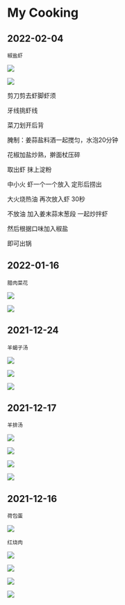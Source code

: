 # My Cooking

## 2022-02-04


```
椒盐虾
```


![](images\2022\20220204_shrimp_01.png)

![](images\2022\20220204_shrimp_02.png)


剪刀剪去虾脚虾须 

牙线挑虾线 

菜刀划开后背

腌制：姜蒜盐料酒一起搅匀，水泡20分钟

花椒加盐炒熟，擀面杖压碎

取出虾 抹上淀粉

中小火 虾一个一个放入 定形后捞出

大火烧热油 再次放入虾 30秒

不放油 加入姜末蒜末葱段 一起炒拌虾

然后根据口味加入椒盐

即可出锅



## 2022-01-16

```
腊肉菜花
```

![](images\2022\20220116_MeatCauliflower_01.jpg)

![](images\2022\20220116_MeatCauliflower_02.jpg)

## 2021-12-24

```
羊蝎子汤
```

![](images\2021\20211224_LambSoup_01.jpg)

![](images\2021\20211224_LambSoup_02.jpg)

![](images\2021\20211224_LambSoup_03.jpg)

## 2021-12-17

```
羊排汤
```

![](images\2021\20211217_LambSoup_01.jpg)

![](images\2021\20211217_LambSoup_02.jpg)

![](images\2021\20211217_LambSoup_03.jpg)

![](images\2021\20211217_LambSoup_04.jpg)

## 2021-12-16

```
荷包蛋
```

![](images\2021\20211216_egg_01.jpg)

```
红烧肉
```

![](images\2021\20211216_BraisedPork_01.jpg)

![](images\2021\20211216_BraisedPork_02.jpg)

![](images\2021\20211216_BraisedPork_03.jpg)

![](images\2021\20211216_BraisedPork_04.jpg)
